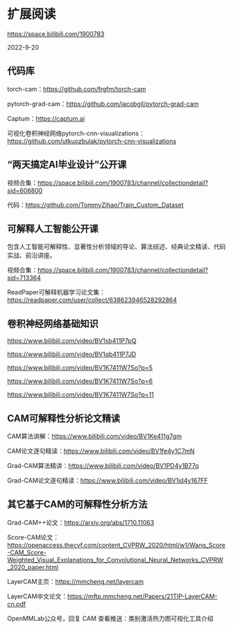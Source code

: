# 扩展阅读

 https://space.bilibili.com/1900783

2022-9-20

## 代码库

torch-cam：https://github.com/frgfm/torch-cam

pytorch-grad-cam：https://github.com/jacobgil/pytorch-grad-cam

Captum：https://captum.ai

可视化卷积神经网络pytorch-cnn-visualizations：https://github.com/utkuozbulak/pytorch-cnn-visualizations

## “两天搞定AI毕业设计”公开课

视频合集：https://space.bilibili.com/1900783/channel/collectiondetail?sid=606800

代码：https://github.com/TommyZihao/Train_Custom_Dataset

## 可解释人工智能公开课

包含人工智能可解释性、显著性分析领域的导论、算法综述、经典论文精读、代码实战、前沿讲座。

视频合集：https://space.bilibili.com/1900783/channel/collectiondetail?sid=713364

ReadPaper可解释机器学习论文集：https://readpaper.com/user/collect/638623946528292864

## 卷积神经网络基础知识

https://www.bilibili.com/video/BV1sb411P7pQ

https://www.bilibili.com/video/BV1qb411P7JD

https://www.bilibili.com/video/BV1K7411W7So?p=5 

https://www.bilibili.com/video/BV1K7411W7So?p=6

https://www.bilibili.com/video/BV1K7411W7So?p=11

## CAM可解释性分析论文精读

CAM算法讲解：https://www.bilibili.com/video/BV1Ke411g7gm

CAM论文逐句精读：https://www.bilibili.com/video/BV1fe4y1C7mN

Grad-CAM算法精讲：https://www.bilibili.com/video/BV1PD4y1B77q

Grad-CAM论文逐句精读：https://www.bilibili.com/video/BV1id4y167FF

## 其它基于CAM的可解释性分析方法

Grad-CAM++论文：https://arxiv.org/abs/1710.11063

Score-CAM论文：https://openaccess.thecvf.com/content_CVPRW_2020/html/w1/Wang_Score-CAM_Score-Weighted_Visual_Explanations_for_Convolutional_Neural_Networks_CVPRW_2020_paper.html

LayerCAM主页：https://mmcheng.net/layercam

LayerCAM中文论文：https://mftp.mmcheng.net/Papers/21TIP-LayerCAM-cn.pdf

OpenMMLab公众号，回复 CAM 查看推送：类别激活热力图可视化工具介绍